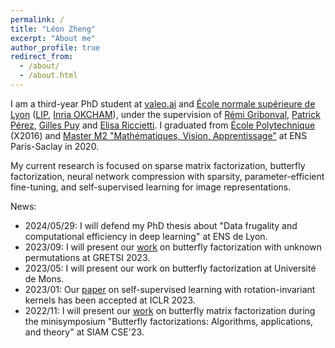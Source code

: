 ```yaml
---
permalink: /
title: "Léon Zheng"
excerpt: "About me"
author_profile: true
redirect_from:
  - /about/
  - /about.html
---
```


I am a third-year PhD student at [valeo.ai](https://valeoai.github.io/blog/) and [École normale supérieure de Lyon](http://www.ens-lyon.fr/en/) ([LIP](http://www.ens-lyon.fr/LIP/), [Inria OKCHAM](https://team.inria.fr/ockham/)), under the supervision of [Rémi Gribonval](https://people.irisa.fr/Remi.Gribonval/), [Patrick Pérez](https://ptrckprz.github.io/), [Gilles Puy](https://sites.google.com/site/puygilles/) and [Elisa Riccietti](https://perso.ens-lyon.fr/elisa.riccietti/). I graduated from [École Polytechnique](https://programmes.polytechnique.edu/en/ingenieur-polytechnicien-program/ingenieur-polytechnicien-program) (X2016) and [Master M2 "Mathématiques, Vision, Apprentissage"](https://www.master-mva.com/) at ENS Paris-Saclay in 2020.

My current research is focused on sparse matrix factorization, butterfly factorization, neural network compression with sparsity, parameter-efficient fine-tuning, and self-supervised learning for image representations.

News:
* 2024/05/29: I will defend my PhD thesis about "Data frugality and computational efficiency in deep learning" at ENS de Lyon.
* 2023/09: I will present our [work](https://arxiv.org/abs/2307.00820) on butterfly factorization with unknown permutations at GRETSI 2023.
* 2023/05: I will present our work on butterfly factorization at Université de Mons.
* 2023/01: Our [paper](https://arxiv.org/abs/2208.00789) on self-supervised learning with rotation-invariant kernels has been accepted at ICLR 2023.
* 2022/11: I will present our [work](https://arxiv.org/abs/2110.01230) on butterfly matrix factorization during the minisymposium "Butterfly factorizations: Algorithms, applications, and theory" at SIAM CSE'23.
